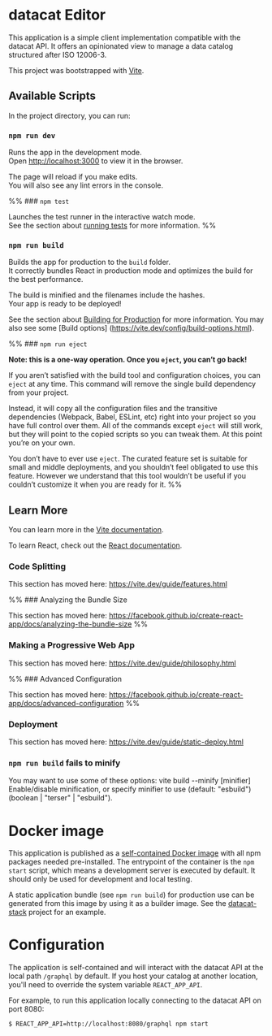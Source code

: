 # datacat Editor

This application is a simple client implementation compatible with the datacat API.
It offers an opinionated view to manage a data catalog structured after ISO 12006-3.

This project was bootstrapped with [Vite](https://github.com/vitejs/vite).

## Available Scripts

In the project directory, you can run:

### `npm run dev`

Runs the app in the development mode.<br />
Open [http://localhost:3000](http://localhost:3000) to view it in the browser.

The page will reload if you make edits.<br />
You will also see any lint errors in the console.

%% ### `npm test`

Launches the test runner in the interactive watch mode.<br />
See the section about [running tests](https://facebook.github.io/create-react-app/docs/running-tests) for more information. %% 

### `npm run build`

Builds the app for production to the `build` folder.<br />
It correctly bundles React in production mode and optimizes the build for the best performance.

The build is minified and the filenames include the hashes.<br />
Your app is ready to be deployed!

See the section about [Building for Production](https://vite.dev/guide/build.html) for more information.
You may also see some [Build options] (https://vite.dev/config/build-options.html). 

%% ### `npm run eject`

**Note: this is a one-way operation. Once you `eject`, you can’t go back!**

If you aren’t satisfied with the build tool and configuration choices, you can `eject` at any time. This command will remove the single build dependency from your project.

Instead, it will copy all the configuration files and the transitive dependencies (Webpack, Babel, ESLint, etc) right into your project so you have full control over them. All of the commands except `eject` will still work, but they will point to the copied scripts so you can tweak them. At this point you’re on your own.

You don’t have to ever use `eject`. The curated feature set is suitable for small and middle deployments, and you shouldn’t feel obligated to use this feature. However we understand that this tool wouldn’t be useful if you couldn’t customize it when you are ready for it. %%

## Learn More

You can learn more in the [Vite documentation](https://vite.dev/guide/).

To learn React, check out the [React documentation](https://reactjs.org/).

### Code Splitting

This section has moved here: https://vite.dev/guide/features.html 

%% ### Analyzing the Bundle Size

This section has moved here: https://facebook.github.io/create-react-app/docs/analyzing-the-bundle-size %%

### Making a Progressive Web App

This section has moved here: https://vite.dev/guide/philosophy.html 

%% ### Advanced Configuration

This section has moved here: https://facebook.github.io/create-react-app/docs/advanced-configuration %%

### Deployment

This section has moved here: https://vite.dev/guide/static-deploy.html 

### `npm run build` fails to minify

You may want to use some of these options: vite build --minify [minifier]	Enable/disable minification, or specify minifier to use (default: "esbuild") (boolean | "terser" | "esbuild").

# Docker image

This application is published as a [self-contained Docker image](https://hub.docker.com/repository/docker/bentrm/datacat-editor) 
with all npm packages needed pre-installed. The entrypoint of the container is the `npm start` script, which means a development
server is executed by default. It should only be used for development and local testing.

A static application bundle (see `npm run build`) for production use can be generated from this image
by using it as a builder image.
See the [datacat-stack](https://github.com/dd-bim/datacat-stack) project for an example.

# Configuration

The application is self-contained and will interact with the datacat API at the local path `/graphql`
by default. If you host your catalog at another location, you'll need to override the system variable `REACT_APP_API`.

For example, to run this application locally connecting to the datacat API on port 8080:

````bash
$ REACT_APP_API=http://localhost:8080/graphql npm start 
````
